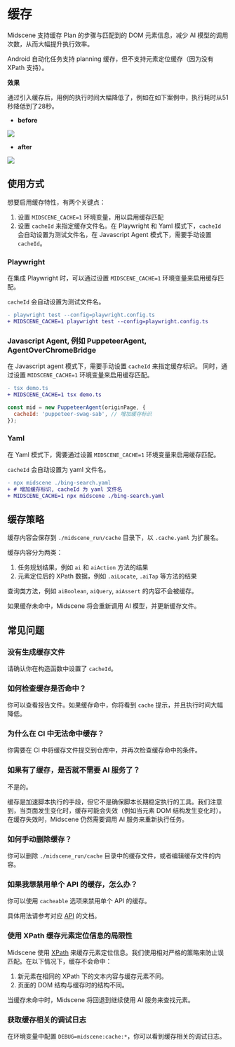 # 缓存

Midscene 支持缓存 Plan 的步骤与匹配到的 DOM 元素信息，减少 AI 模型的调用次数，从而大幅提升执行效率。

Android 自动化任务支持 planning 缓存，但不支持元素定位缓存（因为没有 XPath 支持）。

**效果**

通过引入缓存后，用例的执行时间大幅降低了，例如在如下案例中，执行耗时从51秒降低到了28秒。

* **before**

![](/cache/no-cache-time.png)

* **after**

![](/cache/use-cache-time.png)

## 使用方式

想要启用缓存特性，有两个关键点：

1. 设置 `MIDSCENE_CACHE=1` 环境变量，用以启用缓存匹配
2. 设置 `cacheId` 来指定缓存文件名。在 Playwright 和 Yaml 模式下，`cacheId` 会自动设置为测试文件名，在 Javascript Agent 模式下，需要手动设置 `cacheId`。

### Playwright

在集成 Playwright 时，可以通过设置 `MIDSCENE_CACHE=1` 环境变量来启用缓存匹配。

`cacheId` 会自动设置为测试文件名。

```diff
- playwright test --config=playwright.config.ts
+ MIDSCENE_CACHE=1 playwright test --config=playwright.config.ts
```

### Javascript Agent, 例如 PuppeteerAgent, AgentOverChromeBridge

在 Javascript agent 模式下，需要手动设置 `cacheId` 来指定缓存标识。
同时，通过设置 `MIDSCENE_CACHE=1` 环境变量来启用缓存匹配。

```diff
- tsx demo.ts 
+ MIDSCENE_CACHE=1 tsx demo.ts
```

```javascript
const mid = new PuppeteerAgent(originPage, {
  cacheId: 'puppeteer-swag-sab', // 增加缓存标识
});
```

### Yaml

在 Yaml 模式下，需要通过设置 `MIDSCENE_CACHE=1` 环境变量来启用缓存匹配。

`cacheId` 会自动设置为 yaml 文件名。

```diff
- npx midscene ./bing-search.yaml
+ # 增加缓存标识, cacheId 为 yaml 文件名
+ MIDSCENE_CACHE=1 npx midscene ./bing-search.yaml
```

## 缓存策略

缓存内容会保存到 `./midscene_run/cache` 目录下，以 `.cache.yaml` 为扩展名。

缓存内容分为两类：

1. 任务规划结果，例如 `ai` 和 `aiAction` 方法的结果
2. 元素定位后的 XPath 数据，例如 `.aiLocate`, `.aiTap` 等方法的结果

查询类方法，例如 `aiBoolean`, `aiQuery`, `aiAssert` 的内容不会被缓存。

如果缓存未命中，Midscene 将会重新调用 AI 模型，并更新缓存文件。

## 常见问题

### 没有生成缓存文件

请确认你在构造函数中设置了 `cacheId`。

### 如何检查缓存是否命中？

你可以查看报告文件。如果缓存命中，你将看到 `cache` 提示，并且执行时间大幅降低。

### 为什么在 CI 中无法命中缓存？

你需要在 CI 中将缓存文件提交到仓库中，并再次检查缓存命中的条件。

### 如果有了缓存，是否就不需要 AI 服务了？

不是的。

缓存是加速脚本执行的手段，但它不是确保脚本长期稳定执行的工具。我们注意到，当页面发生变化时，缓存可能会失效（例如当元素 DOM 结构发生变化时）。在缓存失效时，Midscene 仍然需要调用 AI 服务来重新执行任务。

### 如何手动删除缓存？

你可以删除 `./midscene_run/cache` 目录中的缓存文件，或者编辑缓存文件的内容。

### 如果我想禁用单个 API 的缓存，怎么办？

你可以使用 `cacheable` 选项来禁用单个 API 的缓存。

具体用法请参考对应 [API](/zh/api.md) 的文档。

### 使用 XPath 缓存元素定位信息的局限性

Midscene 使用 [XPath](https://developer.mozilla.org/en-US/docs/Web/XML/XPath) 来缓存元素定位信息。我们使用相对严格的策略来防止误匹配。在以下情况下，缓存不会命中：

1. 新元素在相同的 XPath 下的文本内容与缓存元素不同。
2. 页面的 DOM 结构与缓存时的结构不同。

当缓存未命中时，Midscene 将回退到继续使用 AI 服务来查找元素。

### 获取缓存相关的调试日志

在环境变量中配置 `DEBUG=midscene:cache:*`，你可以看到缓存相关的调试日志。
